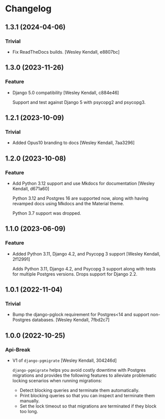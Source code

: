 # Changelog

## 1.3.1 (2024-04-06)

### Trivial

  - Fix ReadTheDocs builds. [Wesley Kendall, e8807bc]

## 1.3.0 (2023-11-26)

### Feature

  - Django 5.0 compatibility [Wesley Kendall, c884e46]

    Support and test against Django 5 with psycopg2 and psycopg3.

## 1.2.1 (2023-10-09)

### Trivial

  - Added Opus10 branding to docs [Wesley Kendall, 7aa3296]

## 1.2.0 (2023-10-08)

### Feature

  - Add Python 3.12 support and use Mkdocs for documentation [Wesley Kendall, d671a60]

    Python 3.12 and Postgres 16 are supported now, along with having revamped docs using Mkdocs and the Material theme.

    Python 3.7 support was dropped.

## 1.1.0 (2023-06-09)

### Feature

  - Added Python 3.11, Django 4.2, and Psycopg 3 support [Wesley Kendall, 2f12991]

    Adds Python 3.11, Django 4.2, and Psycopg 3 support along with tests for multiple Postgres versions. Drops support for Django 2.2.

## 1.0.1 (2022-11-04)

### Trivial

  - Bump the django-pglock requirement for Postgres<14 and support non-Postgres databases. [Wesley Kendall, 7fbd2c7]

## 1.0.0 (2022-10-25)

### Api-Break

  - V1 of ``django-pgmigrate`` [Wesley Kendall, 304246d]

    ``django-pgmigrate`` helps you avoid costly downtime with Postgres migrations
    and provides the following features to alleviate problematic locking
    scenarios when running migrations:

    * Detect blocking queries and terminate them automatically.
    * Print blocking queries so that you can inspect
      and terminate them manually.
    * Set the lock timeout so that migrations are terminated if they block too long.
